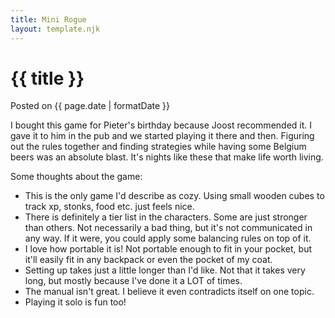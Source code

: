 ```yaml
---
title: Mini Rogue
layout: template.njk
---
```


<div class="post-header">
    <h1 class="post-title">{{ title }}</h1>
    <p class="post-metadata">Posted on {{ page.date | formatDate }}</p>
</div>


I bought this game for Pieter's birthday because Joost recommended it. I gave it to him in the pub and we started playing it there and then. Figuring out the rules together and finding strategies while having some Belgium beers was an absolute blast. It's nights like these that make life worth living.

Some thoughts about the game:

- This is the only game I'd describe as cozy. Using small wooden cubes to track xp, stonks, food etc. just feels nice.
- There is definitely a tier list in the characters. Some are just stronger than others. Not necessarily a bad thing, but it's not communicated in any way. If it were, you could apply some balancing rules on top of it.
- I love how portable it is! Not portable enough to fit in your pocket, but it'll easily fit in any backpack or even the pocket of my coat.
- Setting up takes just a little longer than I'd like. Not that it takes very long, but mostly because I've done it a LOT of times.
- The manual isn't great. I believe it even contradicts itself on one topic.
- Playing it solo is fun too!
